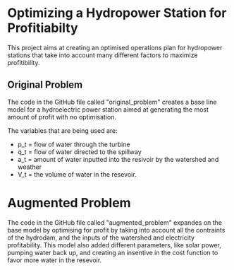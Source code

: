 # Optimizing a Hydropower Station for Profitiabilty 

This project aims at creating an optimised operations plan for hydropower stations that take into account many different factors to maximize profitibility. 

## Original Problem

The code in the GitHub file called "original_problem" creates a base line model for a hydroelectric power station aimed at generating the most amount of profit with no optimisation. 

The variables that are being used are:
- p_t = flow of water through the turbine
- q_t = flow of water directed to the spillway
- a_t = amount of water inputted into the resivoir by the watershed and weather 
- V_t = the volume of water in the resevoir.

# Augmented Problem

The code in the GitHub file called "augmented_problem" expandes on the base model by optimising for profit by taking into account all the contraints of the hydrodam, and the inputs of the watershed and electricity profitability. This model also added different parameters, like solar power, pumping water back up, and creating an insentive in the cost function to favor more water in the resevoir. 
